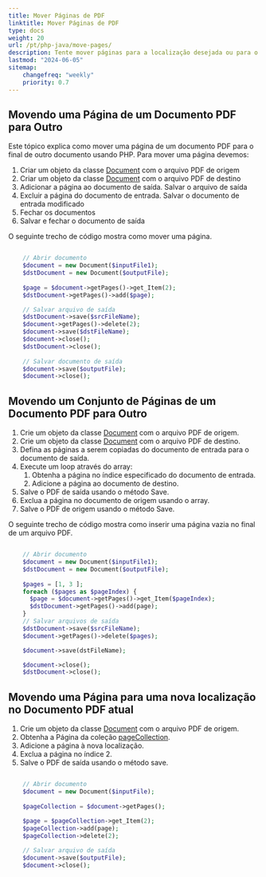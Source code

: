 ```yaml
---
title: Mover Páginas de PDF
linktitle: Mover Páginas de PDF
type: docs
weight: 20
url: /pt/php-java/move-pages/
description: Tente mover páginas para a localização desejada ou para o final de um arquivo PDF usando Aspose.PDF para PHP via Java.
lastmod: "2024-06-05"
sitemap:
    changefreq: "weekly"
    priority: 0.7
---
```


## Movendo uma Página de um Documento PDF para Outro

Este tópico explica como mover uma página de um documento PDF para o final de outro documento usando PHP.
Para mover uma página devemos:

1. Criar um objeto da classe [Document](https://reference.aspose.com/pdf/java/com.aspose.pdf/Document) com o arquivo PDF de origem
1. Criar um objeto da classe [Document](https://reference.aspose.com/pdf/java/com.aspose.pdf/Document) com o arquivo PDF de destino
1. Adicionar a página ao documento de saída. Salvar o arquivo de saída
1. Excluir a página do documento de entrada. Salvar o documento de entrada modificado
1. Fechar os documentos
1. Salvar e fechar o documento de saída

O seguinte trecho de código mostra como mover uma página.

```php

    // Abrir documento
    $document = new Document($inputFile1);
    $dstDocument = new Document($outputFile);
    
    $page = $document->getPages()->get_Item(2);
    $dstDocument->getPages()->add($page);

    // Salvar arquivo de saída
    $dstDocument->save($srcFileName);
    $document->getPages()->delete(2);
    $document->save($dstFileName);
    $document->close();
    $dstDocument->close();
  
    // Salvar documento de saída
    $document->save($outputFile);
    $document->close();
```


## Movendo um Conjunto de Páginas de um Documento PDF para Outro

1. Crie um objeto da classe [Document](https://reference.aspose.com/pdf/java/com.aspose.pdf/Document) com o arquivo PDF de origem.
1. Crie um objeto da classe [Document](https://reference.aspose.com/pdf/java/com.aspose.pdf/Document) com o arquivo PDF de destino.
1. Defina as páginas a serem copiadas do documento de entrada para o documento de saída.
1. Execute um loop através do array:
    1. Obtenha a página no índice especificado do documento de entrada.
    1. Adicione a página ao documento de destino.
1. Salve o PDF de saída usando o método Save.
1. Exclua a página no documento de origem usando o array.
1. Salve o PDF de origem usando o método Save.

O seguinte trecho de código mostra como inserir uma página vazia no final de um arquivo PDF.

```php

    // Abrir documento
    $document = new Document($inputFile1);
    $dstDocument = new Document($outputFile);
    
    $pages = [1, 3 ];
    foreach ($pages as $pageIndex) {
      $page = $document->getPages()->get_Item($pageIndex);
      $dstDocument->getPages()->add(page);
    }
    // Salvar arquivos de saída
    $dstDocument->save($srcFileName);
    $document->getPages()->delete($pages);

    $document->save(dstFileName);

    $document->close();
    $dstDocument->close();  
```


## Movendo uma Página para uma nova localização no Documento PDF atual

1. Crie um objeto da classe [Document](https://reference.aspose.com/pdf/java/com.aspose.pdf/Document) com o arquivo PDF de origem.
1. Obtenha a Página da coleção [pageCollection](https://reference.aspose.com/pdf/java/com.aspose.pdf/class-use/PageCollection).
1. Adicione a página à nova localização.
1. Exclua a página no índice 2.
1. Salve o PDF de saída usando o método save.

```php

    // Abrir documento
    $document = new Document($inputFile);
        
    $pageCollection = $document->getPages();
    
    $page = $pageCollection->get_Item(2);
    $pageCollection->add(page);
    $pageCollection->delete(2);

    // Salvar arquivo de saída
    $document->save($outputFile);
    $document->close();      
```